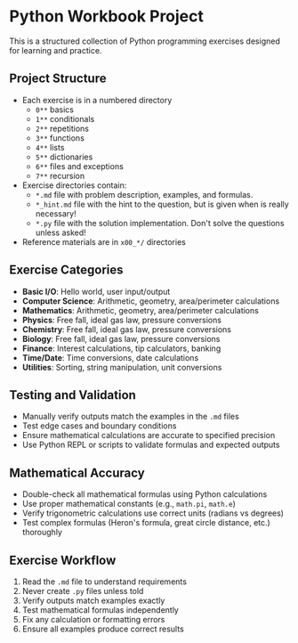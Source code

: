 # Python Workbook Project

This is a structured collection of Python programming exercises designed for learning and practice.

## Project Structure

- Each exercise is in a numbered directory
  - `0**` basics
  - `1**` conditionals
  - `2**` repetitions
  - `3**` functions
  - `4**` lists
  - `5**` dictionaries
  - `6**` files and exceptions
  - `7**` recursion
- Exercise directories contain:
  - `*.md` file with problem description, examples, and formulas.
  - `*_hint.md` file with the hint to the question, but is given when is really necessary!
  - `*.py` file with the solution implementation. Don't solve the questions unless asked!
- Reference materials are in `x00_*/` directories

## Exercise Categories

- **Basic I/O**: Hello world, user input/output
- **Computer Science**: Arithmetic, geometry, area/perimeter calculations
- **Mathematics**: Arithmetic, geometry, area/perimeter calculations
- **Physics**: Free fall, ideal gas law, pressure conversions
- **Chemistry**: Free fall, ideal gas law, pressure conversions
- **Biology**: Free fall, ideal gas law, pressure conversions
- **Finance**: Interest calculations, tip calculators, banking
- **Time/Date**: Time conversions, date calculations
- **Utilities**: Sorting, string manipulation, unit conversions

## Testing and Validation

- Manually verify outputs match the examples in the `.md` files
- Test edge cases and boundary conditions
- Ensure mathematical calculations are accurate to specified precision
- Use Python REPL or scripts to validate formulas and expected outputs

## Mathematical Accuracy

- Double-check all mathematical formulas using Python calculations
- Use proper mathematical constants (e.g., `math.pi`, `math.e`)
- Verify trigonometric calculations use correct units (radians vs degrees)
- Test complex formulas (Heron's formula, great circle distance, etc.) thoroughly

## Exercise Workflow

1. Read the `.md` file to understand requirements
2. Never create `.py` files unless told
3. Verify outputs match examples exactly
4. Test mathematical formulas independently
5. Fix any calculation or formatting errors
6. Ensure all examples produce correct results
